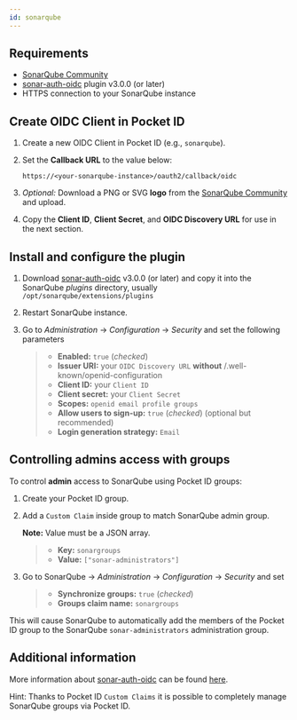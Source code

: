 ```yaml
---
id: sonarqube
---
```


## Requirements

- [SonarQube Community]
- [sonar-auth-oidc] plugin v3.0.0 (or later)
- HTTPS connection to your SonarQube instance

## Create OIDC Client in Pocket ID

1. Create a new OIDC Client in Pocket ID (e.g., `sonarqube`).
2. Set the **Callback URL** to the value below:

   ```env
   https://<your-sonarqube-instance>/oauth2/callback/oidc
   ```

3. _Optional:_ Download a PNG or SVG **logo** from the [SonarQube Community] and upload.
4. Copy the **Client ID**, **Client Secret**, and **OIDC Discovery URL** for use in the next section.

## Install and configure the plugin

1. Download [sonar-auth-oidc] v3.0.0 (or later) and copy it into the SonarQube _plugins_ directory,
   usually `/opt/sonarqube/extensions/plugins`
2. Restart SonarQube instance.
3. Go to _Administration_ -> _Configuration_ -> _Security_ and set the following parameters

   > - **Enabled:** `true` (_checked_)
   > - **Issuer URI:** your `OIDC Discovery URL` **without** /.well-known/openid-configuration
   > - **Client ID:** your `Client ID`
   > - **Client secret:** your `Client Secret`
   > - **Scopes:** `openid email profile groups`
   > - **Allow users to sign-up:** `true` (_checked_) (optional but recommended)
   > - **Login generation strategy:** `Email`

## Controlling admins access with groups

To control **admin** access to SonarQube using Pocket ID groups:

1. Create your Pocket ID group.
2. Add a `Custom Claim` inside group to match SonarQube admin group.

   **Note:** Value must be a JSON array.

   > - **Key:** `sonargroups`
   > - **Value:** `["sonar-administrators"]`

3. Go to SonarQube -> _Administration_ -> _Configuration_ -> _Security_ and set

   > - **Synchronize groups:** `true` (_checked_)
   > - **Groups claim name:** `sonargroups`

This will cause SonarQube to automatically add the members of the Pocket ID group to the SonarQube `sonar-administrators` administration group.

## Additional information

More information about [sonar-auth-oidc] can be found [here](https://github.com/sonar-auth-oidc/sonar-auth-oidc?tab=readme-ov-file#configuration).

Hint: Thanks to Pocket ID `Custom Claims` it is possible to completely manage SonarQube groups via Pocket ID.

[SonarQube Community]: https://www.sonarsource.com/open-source-editions/sonarqube-community-edition/
[sonar-auth-oidc]: https://github.com/sonar-auth-oidc/sonar-auth-oidc/releases/tag/v3.0.0
